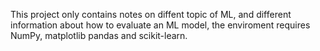 This project only contains notes on diffent topic of ML, and different information about how to evaluate an ML model, the enviroment requires NumPy, matplotlib
pandas and scikit-learn.
